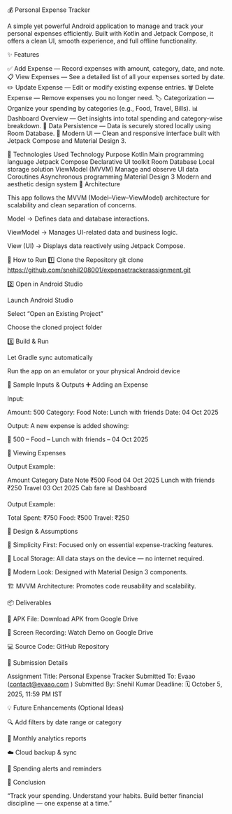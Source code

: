 💰 Personal Expense Tracker

A simple yet powerful Android application to manage and track your personal expenses efficiently.
Built with Kotlin and Jetpack Compose, it offers a clean UI, smooth experience, and full offline functionality.

✨ Features

✅ Add Expense — Record expenses with amount, category, date, and note.
📋 View Expenses — See a detailed list of all your expenses sorted by date.
✏️ Update Expense — Edit or modify existing expense entries.
🗑️ Delete Expense — Remove expenses you no longer need.
🏷️ Categorization — Organize your spending by categories (e.g., Food, Travel, Bills).
📊 Dashboard Overview — Get insights into total spending and category-wise breakdown.
💾 Data Persistence — Data is securely stored locally using Room Database.
🎨 Modern UI — Clean and responsive interface built with Jetpack Compose and Material Design 3.

🧠 Technologies Used
Technology	Purpose
Kotlin	Main programming language
Jetpack Compose	Declarative UI toolkit
Room Database	Local storage solution
ViewModel (MVVM)	Manage and observe UI data
Coroutines	Asynchronous programming
Material Design 3	Modern and aesthetic design system
🧱 Architecture

This app follows the MVVM (Model–View–ViewModel) architecture for scalability and clean separation of concerns.

Model → Defines data and database interactions.

ViewModel → Manages UI-related data and business logic.

View (UI) → Displays data reactively using Jetpack Compose.

🚀 How to Run
1️⃣ Clone the Repository
git clone https://github.com/snehil208001/expensetrackerassignment.git

2️⃣ Open in Android Studio

Launch Android Studio

Select “Open an Existing Project”

Choose the cloned project folder

3️⃣ Build & Run

Let Gradle sync automatically

Run the app on an emulator or your physical Android device

🧩 Sample Inputs & Outputs
➕ Adding an Expense

Input:

Amount: 500
Category: Food
Note: Lunch with friends
Date: 04 Oct 2025


Output:
A new expense is added showing:

🧾 500 – Food – Lunch with friends – 04 Oct 2025

📄 Viewing Expenses

Output Example:

Amount	Category	Date	Note
₹500	Food	04 Oct 2025	Lunch with friends
₹250	Travel	03 Oct 2025	Cab fare
📊 Dashboard

Output Example:

Total Spent: ₹750
Food: ₹500
Travel: ₹250

🎯 Design & Assumptions

🧩 Simplicity First: Focused only on essential expense-tracking features.

🔐 Local Storage: All data stays on the device — no internet required.

🎨 Modern Look: Designed with Material Design 3 components.

🏗️ MVVM Architecture: Promotes code reusability and scalability.

📦 Deliverables

📱 APK File: Download APK from Google Drive

🎥 Screen Recording: Watch Demo on Google Drive

💻 Source Code: GitHub Repository

📨 Submission Details

Assignment Title: Personal Expense Tracker
Submitted To: Evaao (contact@evaao.com
)
Submitted By: Snehil Kumar
Deadline: 🗓 October 5, 2025, 11:59 PM IST

💡 Future Enhancements (Optional Ideas)

🔍 Add filters by date range or category

📅 Monthly analytics reports

☁️ Cloud backup & sync

🔔 Spending alerts and reminders

🏁 Conclusion

“Track your spending. Understand your habits.
Build better financial discipline — one expense at a time.”
